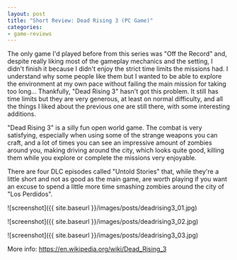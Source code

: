 ```yaml
---
layout: post
title: "Short Review: Dead Rising 3 (PC Game)"
categories:
- game-reviews
---
```


<p>The only game I'd played before from this series was "Off the Record" and, despite really liking most of the gameplay mechanics and the setting, I didn't finish it because I didn't enjoy the strict time limits the missions had. I understand why some people like them but I wanted to be able to explore the environment at my own pace without failing the main mission for taking too long... Thankfully, "Dead Rising 3" hasn't got this problem. It still has time limits but they are very generous, at least on normal difficulty, and all the things I liked about the previous one are still there, with some interesting additions.</p>

<p>"Dead Rising 3" is a silly fun open world game. The combat is very satisfying, especially when using some of the strange weapons you can craft, and a lot of times you can see an impressive amount of zombies around you, making driving around the city, which looks quite good, killing them while you explore or complete the missions very enjoyable.</p>

<p>There are four DLC episodes called "Untold Stories" that, while they're a little short and not as good as the main game, are worth playing if you want an excuse to spend a little more time smashing zombies around the city of "Los Perdidos".</p>


![screenshot]({{ site.baseurl }}/images/posts/deadrising3_01.jpg)

![screenshot]({{ site.baseurl }}/images/posts/deadrising3_02.jpg)

![screenshot]({{ site.baseurl }}/images/posts/deadrising3_03.jpg)


<p>More info: <a href="https://en.wikipedia.org/wiki/Dead_Rising_3">https://en.wikipedia.org/wiki/Dead_Rising_3</a><p>

